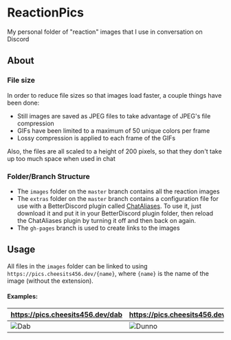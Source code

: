 # ReactionPics

My personal folder of "reaction" images that I use in conversation on Discord

## About

### File size

In order to reduce file sizes so that images load faster, a couple things have been done:

- Still images are saved as JPEG files to take advantage of JPEG's file compression
- GIFs have been limited to a maximum of 50 unique colors per frame
- Lossy compression is applied to each frame of the GIFs

Also, the files are all scaled to a height of 200 pixels, so that they don't take up too much space when used in chat

### Folder/Branch Structure

- The `images` folder on the `master` branch contains all the reaction images
- The `extras` folder on the `master` branch contains a configuration file for use with a BetterDiscord plugin called [ChatAliases](https://github.com/mwittrien/BetterDiscordAddons/tree/master/Plugins/ChatAliases). To use it, just download it and put it in your BetterDiscord plugin folder, then reload the ChatAliases plugin by turning it off and then back on again.
- The `gh-pages` branch is used to create links to the images

## Usage

All files in the `images` folder can be linked to using `https://pics.cheesits456.dev/{name}`, where `{name}` is the name of the image (without the extension).

#### Examples:

| <https://pics.cheesits456.dev/dab>                | <https://pics.cheesits456.dev/dunno>                   | <https://pics.cheesits456.dev/no>              |
|:------------------------------------------------- |:------------------------------------------------------ |:---------------------------------------------- |
| ![Dab](https://pics.cheesits456.dev/dab/dab.jpeg) | ![Dunno](https://pics.cheesits456.dev/dunno/dunno.gif) | ![No](https://pics.cheesits456.dev/no/no.jpeg) |
